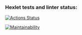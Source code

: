 ### Hexlet tests and linter status:
[![Actions Status](https://github.com/GitUserMaxim/php-project-48/actions/workflows/hexlet-check.yml/badge.svg)](https://github.com/GitUserMaxim/php-project-48/actions)

[![Maintainability](https://api.codeclimate.com/v1/badges/c2346020c599a59665e0/maintainability)](https://codeclimate.com/github/GitUserMaxim/php-project-48/maintainability)

